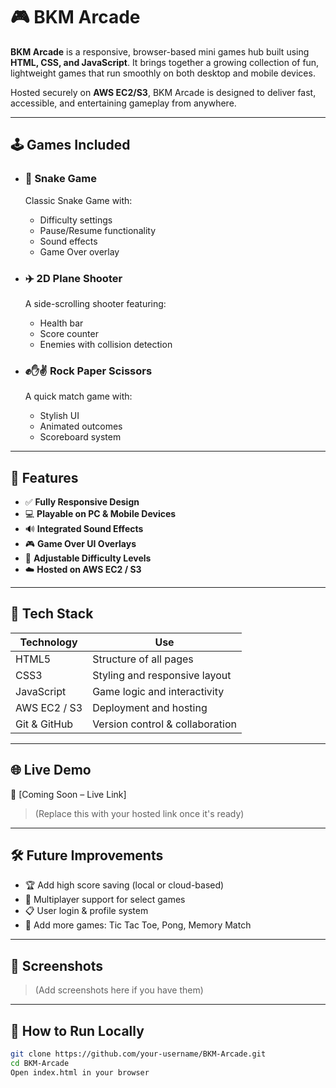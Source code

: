 # 🎮 BKM Arcade

**BKM Arcade** is a responsive, browser-based mini games hub built using **HTML, CSS, and JavaScript**. It brings together a growing collection of fun, lightweight games that run smoothly on both desktop and mobile devices.

Hosted securely on **AWS EC2/S3**, BKM Arcade is designed to deliver fast, accessible, and entertaining gameplay from anywhere.

---

## 🕹️ Games Included

- ### 🐍 Snake Game
  Classic Snake Game with:
  - Difficulty settings
  - Pause/Resume functionality
  - Sound effects
  - Game Over overlay

- ### ✈️ 2D Plane Shooter
  A side-scrolling shooter featuring:
  - Health bar
  - Score counter
  - Enemies with collision detection

- ### ✊✋✌️ Rock Paper Scissors
  A quick match game with:
  - Stylish UI
  - Animated outcomes
  - Scoreboard system

---

## 📱 Features

- ✅ **Fully Responsive Design**
- 💻 **Playable on PC & Mobile Devices**
- 🔊 **Integrated Sound Effects**
- 🎮 **Game Over UI Overlays**
- 🧠 **Adjustable Difficulty Levels**
- ☁️ **Hosted on AWS EC2 / S3**

---

## 🚀 Tech Stack

| Technology    | Use                        |
|---------------|-----------------------------|
| HTML5         | Structure of all pages     |
| CSS3          | Styling and responsive layout |
| JavaScript    | Game logic and interactivity |
| AWS EC2 / S3  | Deployment and hosting     |
| Git & GitHub  | Version control & collaboration |

---

## 🌐 Live Demo

🔗 [Coming Soon – Live Link]

> (Replace this with your hosted link once it's ready)

---

## 🛠️ Future Improvements

- 🏆 Add high score saving (local or cloud-based)
- 👥 Multiplayer support for select games
- 📋 User login & profile system
- 🧩 Add more games: Tic Tac Toe, Pong, Memory Match

---

## 📸 Screenshots

> (Add screenshots here if you have them)

---

## 📁 How to Run Locally

```bash
git clone https://github.com/your-username/BKM-Arcade.git
cd BKM-Arcade
Open index.html in your browser

